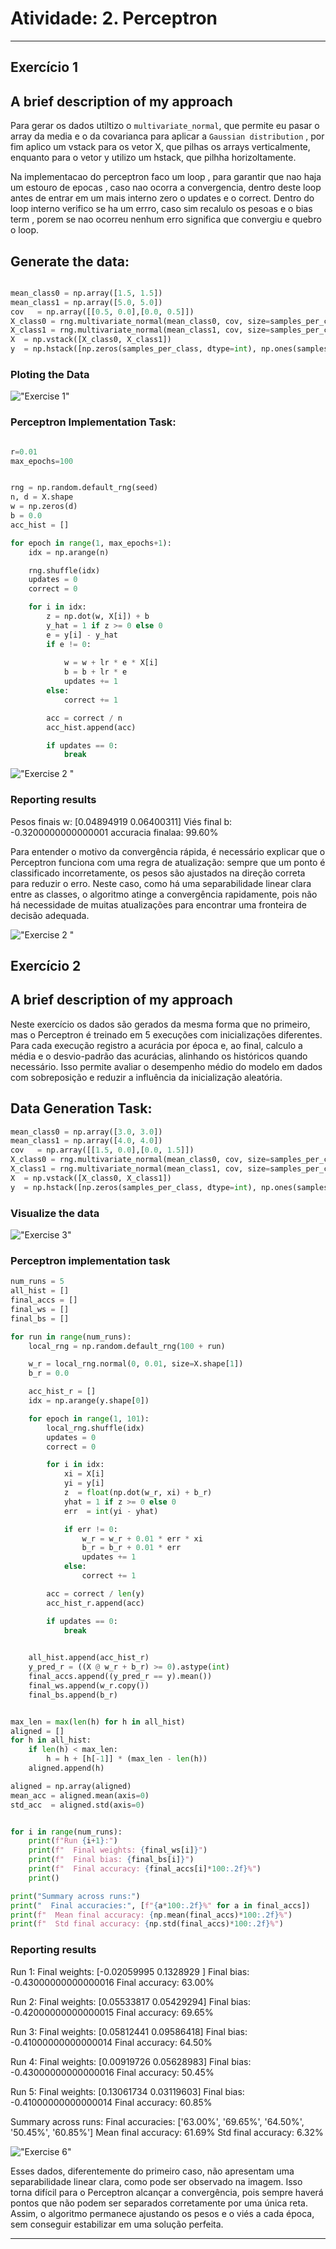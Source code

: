 # Atividade: 2. Perceptron

---
## Exercício 1
## A brief description of my approach

Para gerar os dados utiltizo o `multivariate_normal`, que permite eu pasar o array da media e o da covarianca para aplicar a `Gaussian distribution` , por fim aplico um vstack para os vetor X, que pilhas os arrays verticalmente, enquanto para o vetor y utilizo um hstack, que pilhha horizoltamente. 

Na implementacao do perceptron faco um loop , para garantir que nao haja um estouro de epocas , caso nao ocorra a convergencia, dentro deste loop antes de entrar em um mais interno zero o updates e o correct. Dentro do loop interno verifico se ha um errro, caso sim recalulo os pesoas e o bias term , porem se nao ocorreu nenhum erro significa que convergiu e quebro o loop.

## Generate  the data:

```python

mean_class0 = np.array([1.5, 1.5])
mean_class1 = np.array([5.0, 5.0])
cov   = np.array([[0.5, 0.0],[0.0, 0.5]])
X_class0 = rng.multivariate_normal(mean_class0, cov, size=samples_per_class)
X_class1 = rng.multivariate_normal(mean_class1, cov, size=samples_per_class)
X  = np.vstack([X_class0, X_class1])
y  = np.hstack([np.zeros(samples_per_class, dtype=int), np.ones(samples_per_class,  dtype=int)])

```

### Ploting the Data
!["Exercise 1"](imgs/perceptron/image1.png)

### Perceptron Implementation Task:
```python

r=0.01 
max_epochs=100 


rng = np.random.default_rng(seed)
n, d = X.shape
w = np.zeros(d)
b = 0.0
acc_hist = []

for epoch in range(1, max_epochs+1):
    idx = np.arange(n)

    rng.shuffle(idx)
    updates = 0
    correct = 0

    for i in idx:
        z = np.dot(w, X[i]) + b
        y_hat = 1 if z >= 0 else 0
        e = y[i] - y_hat 
        if e != 0:
        
            w = w + lr * e * X[i]
            b = b + lr * e
            updates += 1
        else:
            correct += 1

        acc = correct / n
        acc_hist.append(acc)

        if updates == 0:
            break

```
!["Exercise 2 "](imgs/perceptron/image2.png)
### Reporting results

Pesos finais w: [0.04894919 0.06400311]
Viés final b: -0.3200000000000001
accuracia finalaa: 99.60%

Para entender o motivo da convergência rápida, é necessário explicar que o Perceptron funciona com uma regra de atualização: sempre que um ponto é classificado incorretamente, os pesos são ajustados na direção correta para reduzir o erro. Neste caso, como há uma separabilidade linear clara entre as classes, o algoritmo atinge a convergência rapidamente, pois não há necessidade de muitas atualizações para encontrar uma fronteira de decisão adequada.

!["Exercise 2 "](imgs/perceptron/image3.png)

## Exercício 2

## A brief description of my approach

Neste exercício os dados são gerados da mesma forma que no primeiro, mas o Perceptron é treinado em 5 execuções com inicializações diferentes. Para cada execução registro a acurácia por época e, ao final, calculo a média e o desvio-padrão das acurácias, alinhando os históricos quando necessário. Isso permite avaliar o desempenho médio do modelo em dados com sobreposição e reduzir a influência da inicialização aleatória.

## Data Generation Task:

```python
mean_class0 = np.array([3.0, 3.0])
mean_class1 = np.array([4.0, 4.0])
cov   = np.array([[1.5, 0.0],[0.0, 1.5]])
X_class0 = rng.multivariate_normal(mean_class0, cov, size=samples_per_class)
X_class1 = rng.multivariate_normal(mean_class1, cov, size=samples_per_class)
X  = np.vstack([X_class0, X_class1])
y  = np.hstack([np.zeros(samples_per_class, dtype=int), np.ones(samples_per_class,  dtype=int)])

```

### Visualize the data 

!["Exercise 3"](imgs/perceptron/image5.png)

### Perceptron implementation task

```python
num_runs = 5
all_hist = []
final_accs = []
final_ws = []
final_bs = []

for run in range(num_runs):
    local_rng = np.random.default_rng(100 + run)

    w_r = local_rng.normal(0, 0.01, size=X.shape[1])
    b_r = 0.0

    acc_hist_r = []
    idx = np.arange(y.shape[0])

    for epoch in range(1, 101):  
        local_rng.shuffle(idx)
        updates = 0
        correct = 0

        for i in idx:
            xi = X[i]
            yi = y[i]
            z  = float(np.dot(w_r, xi) + b_r)
            yhat = 1 if z >= 0 else 0
            err  = int(yi - yhat)

            if err != 0:
                w_r = w_r + 0.01 * err * xi
                b_r = b_r + 0.01 * err
                updates += 1
            else:
                correct += 1

        acc = correct / len(y)
        acc_hist_r.append(acc)

        if updates == 0:  
            break

   
    all_hist.append(acc_hist_r)
    y_pred_r = ((X @ w_r + b_r) >= 0).astype(int)
    final_accs.append((y_pred_r == y).mean())
    final_ws.append(w_r.copy())
    final_bs.append(b_r)


max_len = max(len(h) for h in all_hist)
aligned = []
for h in all_hist:
    if len(h) < max_len:
        h = h + [h[-1]] * (max_len - len(h))
    aligned.append(h)

aligned = np.array(aligned)
mean_acc = aligned.mean(axis=0)
std_acc  = aligned.std(axis=0)


for i in range(num_runs):
    print(f"Run {i+1}:")
    print(f"  Final weights: {final_ws[i]}")
    print(f"  Final bias: {final_bs[i]}")
    print(f"  Final accuracy: {final_accs[i]*100:.2f}%")
    print()

print("Summary across runs:")
print("  Final accuracies:", [f"{a*100:.2f}%" for a in final_accs])
print(f"  Mean final accuracy: {np.mean(final_accs)*100:.2f}%")
print(f"  Std final accuracy: {np.std(final_accs)*100:.2f}%")

```

### Reporting results

Run 1:
  Final weights: [-0.02059995  0.1328929 ]
  Final bias: -0.43000000000000016
  Final accuracy: 63.00%

Run 2:
  Final weights: [0.05533817 0.05429294]
  Final bias: -0.42000000000000015
  Final accuracy: 69.65%

Run 3:
  Final weights: [0.05812441 0.09586418]
  Final bias: -0.41000000000000014
  Final accuracy: 64.50%

Run 4:
  Final weights: [0.00919726 0.05628983]
  Final bias: -0.43000000000000016
  Final accuracy: 50.45%

Run 5:
  Final weights: [0.13061734 0.03119603]
  Final bias: -0.41000000000000014
  Final accuracy: 60.85%

Summary across runs:
  Final accuracies: ['63.00%', '69.65%', '64.50%', '50.45%', '60.85%']
  Mean final accuracy: 61.69%
  Std final accuracy: 6.32%

!["Exercise 6"](imgs/perceptron/image6.png)


Esses dados, diferentemente do primeiro caso, não apresentam uma separabilidade linear clara, como pode ser observado na imagem. Isso torna difícil para o Perceptron alcançar a convergência, pois sempre haverá pontos que não podem ser separados corretamente por uma única reta. Assim, o algoritmo permanece ajustando os pesos e o viés a cada época, sem conseguir estabilizar em uma solução perfeita.

---

